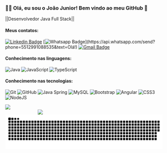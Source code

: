 ### :man_technologist: Olá, eu sou o João Junior! Bem vindo ao meu GitHub 👋 

||Desenvolvedor Java Full Stack||

#### Meus contatos:
[![Linkedin Badge](https://img.shields.io/badge/-LinkedIn-blue?style=flat-square&logo=Linkedin&logoColor=white&link=https:https://www.linkedin.com/in/eduardo-carlos-95a5121ba/)](https://www.linkedin.com/in/joaodcpjunior/)
[![Whatsapp Badge](https://img.shields.io/badge/-Whatsapp-4CA143?style=flat-square&labelColor=4CA143&logo=whatsapp&logoColor=white&link=https://api.whatsapp.com/send?phone=55112991659403&text=Olá!)](https://api.whatsapp.com/send?phone=5512991088535&text=Olá!)
[![Gmail Badge](https://img.shields.io/badge/-Gmail-c14438?style=flat-square&logo=Gmail&logoColor=white&link=mailto:eduardoclacalle@gmail.com)](mailto:joaodcpjunior@gmail.com)

#### Conhecimento nas linguagens:
![Java](https://img.shields.io/badge/-Java-000000?style=flat&logo=java)
![JavaScript](https://img.shields.io/badge/-JavaScript-000000?style=flat&logo=javascript)
![TypeScript](https://img.shields.io/badge/-TypeScript-000000?style=flat&logo=typescript)

#### Conhecimento nas tecnologias:
![Git](https://img.shields.io/badge/-Git-222222?style=flat&logo=git&logoColor=F05032)
![GitHub](https://img.shields.io/badge/-GitHub-222222?style=flat&logo=github&logoColor=181717)
![Java Spring](https://img.shields.io/badge/-Spring-222222?style=flat&logo=spring&logoColor=6DB33F)
![MySQL](https://img.shields.io/badge/-MySQL-black?style=flat-square&logo=mysql)
![Bootstrap](https://img.shields.io/badge/-Bootstrap-563D7C?style=flat-square&logo=bootstrap)
![Angular](https://img.shields.io/badge/-Angular-DD0031?style=flat-square&logo=angular)
![CSS3](https://img.shields.io/badge/-CSS3-000000?style=flat&logo=css3)
![NodeJS](https://img.shields.io/badge/-NodeJS-DD0031?style=flat-square&logo=NodeJS)

<img align="left"  width="400px" src="https://github-readme-stats.vercel.app/api/top-langs/?username=joaodcpjunior&layout=compact&theme=vision-friendly-dark" />
<img align="right" width="400px" src="https://github-readme-stats.vercel.app/api?username=joaodcpjunior&show_icons=true,css&layout=compact&theme=vision-friendly-dark" />

![Snake animation](https://github.com/joaodcpjunior/joaodcpjunior/blob/output/github-contribution-grid-snake.svg)